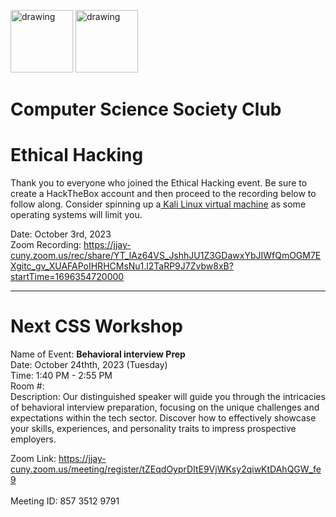 


<!-- # First General Meeting -->

<img src="https://i.imgur.com/JybZuXd.png" alt="drawing" width="100"/> <img src="https://i.imgur.com/Bzkqs5I.png" alt="drawing" width="100"/>

# Computer Science Society Club

# Ethical Hacking 

Thank you to everyone who joined the Ethical Hacking event. Be sure to create a HackTheBox account and then proceed to the recording below to follow along. Consider spinning up a[ Kali Linux virtual machine]([url](https://www.kali.org/docs/virtualization/install-virtualbox-guest-vm/)) as some operating systems will limit you. 


Date: October 3rd, 2023 <br>
Zoom Recording:  https://jjay-cuny.zoom.us/rec/share/YT_lAz64VS_JshhJU1Z3GDawxYbJIWfQmOGM7EXgitc_gv_XUAFAPoIHRHCMsNu1.l2TaRP9J7Zvbw8xB?startTime=1696354720000 <br>

---

# Next CSS Workshop
<p>Name of Event: <b> Behavioral interview Prep </b> <br> Date: October 24thth, 2023 (Tuesday) <br> 
Time: 1:40 PM - 2:55 PM <br> 
Room #:   <br>
Description: Our distinguished speaker will guide you through the intricacies of behavioral interview preparation, focusing on the unique challenges and expectations within the tech sector. Discover how to effectively showcase your skills, experiences, and personality traits to impress prospective employers. <br>
  
Zoom Link: https://jjay-cuny.zoom.us/meeting/register/tZEqdOyprDItE9VjWKsy2qiwKtDAhQGW_fe9 <br>  <br> 
Meeting ID: 857 3512 9791 <br> </p>
